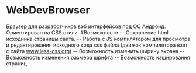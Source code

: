 # WebDevBrowser
Браузер для разработчиков вэб интерфейсов под ОС Андроид. Ориентирован на CSS стили. 
#Возможности
-- Сохранение html исходника страницы сайта.
-- Работа с JS компилятором для просмотра и редактирования исходного кода css файла (движок компилятора взят с сайта www.less-css.org)
-- Возможность изменить ширину экрана
-- Возможность изменения размера шрифта
-- Возможность кэширования страниц   
